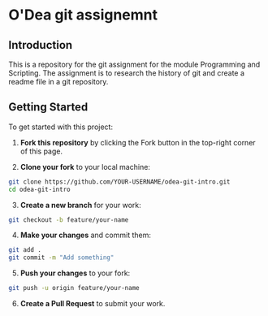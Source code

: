 # O'Dea git assignemnt

## Introduction
This is a repository for the git assignment for the module Programming and Scripting. The assignment is to research the history of git and create a readme file in a git repository.    

## Getting Started
To get started with this project:

1. **Fork this repository** by clicking the Fork button in the top-right corner of this page.

2. **Clone your fork** to your local machine:
```bash
git clone https://github.com/YOUR-USERNAME/odea-git-intro.git
cd odea-git-intro
```

3. **Create a new branch** for your work:
```bash
git checkout -b feature/your-name
```

4. **Make your changes** and commit them:
```bash
git add .
git commit -m "Add something"
```

5. **Push your changes** to your fork:
```bash
git push -u origin feature/your-name
```

6. **Create a Pull Request** to submit your work.
